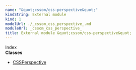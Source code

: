 ```yaml
---
name: "&quot;cssom/css-perspective&quot;"
kindString: External module
kind: 1
modelUrl: ./_cssom_css_perspective_.md
moduleUrl: _cssom_css_perspective_
title: External module &quot;cssom/css-perspective&quot;
---
```








<section >
<div class="lead pb-2">Index</div>
<section class="tsd-panel tsd-index-panel">
<div class="tsd-index-content">
<section class="tsd-index-section ">
<strong>Classes</strong>
<ul>
<li class="tsd-kind-class tsd-parent-kind-external-module"><a href="../_cssom_css_perspective_.cssperspective/" class="tsd-kind-icon">CSSPerspective</a></li>
</ul>
</section>
</div>
</section>
</section>
